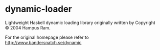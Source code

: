 dynamic-loader
==============

Lightweight Haskell dynamic loading library originally written by Copyright © 2004 Hampus Ram.

For the original homepage please refer to http://www.bandersnatch.se/dynamic

